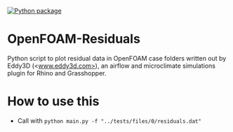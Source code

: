 [![Python package](https://github.com/kastnerp/Eddy3D-Residuals/actions/workflows/main.yml/badge.svg)](https://github.com/kastnerp/Eddy3D-Residuals/actions/workflows/main.yml)

# OpenFOAM-Residuals

Python script to plot residual data in OpenFOAM case folders written out by Eddy3D (<www.eddy3d.com>), an airflow and microclimate simulations plugin for Rhino and Grasshopper.

# How to use this

- Call with `python main.py -f "../tests/files/0/residuals.dat"`
